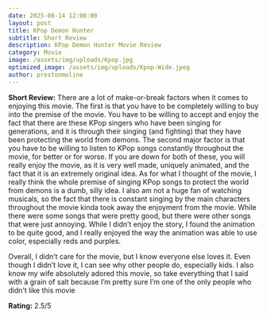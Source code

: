 ```yaml
---
date: 2025-08-14 12:00:00
layout: post
title: KPop Demon Hunter
subtitle: Short Review
description: KPop Demon Hunter Movie Review
category: Movie
image: /assets/img/uploads/Kpop.jpg
optimized_image: /assets/img/uploads/Kpop-Wide.jpeg
author: prestonmoline
---
```


**Short Review:**
There are a lot of make-or-break factors when it comes to enjoying this movie. The first is that you have to be completely willing to buy into the premise of the movie. You have to be willing to accept and enjoy the fact that there are these KPop singers who have been singing for generations, and it is through their singing (and fighting) that they have been protecting the world from demons. The second major factor is that you have to be willing to listen to KPop songs constantly throughout the movie, for better or for worse. If you are down for both of these, you will really enjoy the movie, as it is very well made, uniquely animated, and the fact that it is an extremely original idea. As for what I thought of the movie, I really think the whole premise of singing KPop songs to protect the world from demons is a dumb, silly idea. I also am not a huge fan of watching musicals, so the fact that there is constant singing by the main characters throughout the movie kinda took away the enjoyment from the movie. While there were some songs that were pretty good, but there were other songs that were just annoying. While I didn’t enjoy the story, I found the animation to be quite good, and I really enjoyed the way the animation was able to use color, especially reds and purples.

Overall, I didn’t care for the movie, but I know everyone else loves it. Even though I didn’t love it, I can see why other people do, especially kids. I also know my wife absolutely adored this movie, so take everything that I said with a grain of salt because I’m pretty sure I’m one of the only people who didn’t like this movie


**Rating:**
2.5/5


